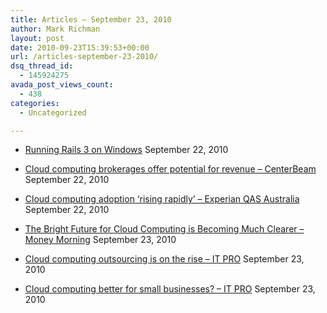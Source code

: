 ```yaml
---
title: Articles – September 23, 2010
author: Mark Richman
layout: post
date: 2010-09-23T15:39:53+00:00
url: /articles-september-23-2010/
dsq_thread_id:
  - 145924275
avada_post_views_count:
  - 438
categories:
  - Uncategorized

---
```

  * [Running Rails 3 on Windows][1]
September 22, 2010 

  * [Cloud computing brokerages offer potential for revenue &#8211; CenterBeam][2]
September 22, 2010 

  * [Cloud computing adoption &#8216;rising rapidly&#8217; &#8211; Experian QAS Australia][3]
September 22, 2010 

  * [The Bright Future for Cloud Computing is Becoming Much Clearer &#8211; Money Morning][4]
September 23, 2010 

  * [Cloud computing outsourcing is on the rise &#8211; IT PRO][5]
September 23, 2010 

  * [Cloud computing better for small businesses? &#8211; IT PRO][6]
September 23, 2010 </ul>

 [1]: http://feedproxy.google.com/~r/Rubyflow/~3/j8vFDBO9YqM/4548
 [2]: http://news.google.com/news/url?sa=t&fd=R&usg=AFQjCNF04fhkb3opHV1yinGlH3ADN5a7rA&url=http://www.centerbeam.com/news/Cloud-Computing/Cloud-computing-brokerages-offer-potential-for-revenue-CBOID69146855-GRPOID50590013/View.aspx
 [3]: http://news.google.com/news/url?sa=t&fd=R&usg=AFQjCNHAjG2zPi-3MhAyQM6nLqy5sXJd8w&url=http://www.qas-experian.com.au/company/data-quality-news/cloud_computing_adoption_rising_rapidly__6140.htm
 [4]: http://news.google.com/news/url?sa=t&fd=R&usg=AFQjCNFA59KtbmACTEBebSVdOk6INbU-Xg&url=http://moneymorning.com/2010/09/23/cloud-computing/
 [5]: http://news.google.com/news/url?sa=t&fd=R&usg=AFQjCNHM0LW3TgjbQ4PKoi29ey-1eKUQaw&url=http://www.itpro.co.uk/627118/cloud-computing-outsourcing-is-on-the-rise
 [6]: http://news.google.com/news/url?sa=t&fd=R&usg=AFQjCNEiCv9a8IY-xoL1tRUJ2NtoTIz13w&url=http://www.itpro.co.uk/627157/cloud-computing-better-for-small-businesses